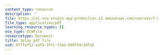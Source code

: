 ```yaml
---
content_type: resource
description: ''
file: https://ol-ocw-studio-app-production.s3.amazonaws.com/courses/7-01sc-fundamentals-of-biology-fall-2011/8fffaf52aaf53ffcf3a1699f54c3df16_3edzxv_mYZk.pdf
file_type: application/pdf
learning_resource_types: []
ocw_type: OCWFile
resourcetype: Document
title: 3play pdf file
uid: 8fffaf52-aaf5-3ffc-f3a1-699f54c3df16
---
```

